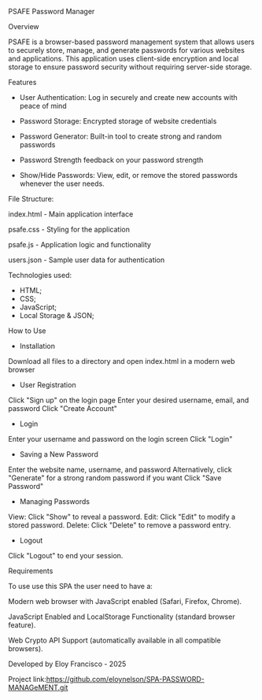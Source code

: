 PSAFE Password Manager

Overview


PSAFE is a browser-based password management system that allows users to securely store, manage, and generate passwords for various websites and applications. This application uses client-side encryption and local storage to ensure password security without requiring server-side storage.


Features

- User Authentication:
Log in securely and create new accounts with peace of mind

- Password Storage: 
Encrypted storage of website credentials

- Password Generator: 
Built-in tool to create strong and random passwords

- Password Strength feedback on your password strength 

- Show/Hide Passwords: 
View, edit, or remove the stored passwords whenever the user needs.



File Structure:

index.html - Main application interface
  
psafe.css - Styling for the application
   
psafe.js - Application logic and functionality
  
users.json - Sample user data for authentication



Technologies used:

- HTML;
- CSS;
- JavaScript;
- Local Storage & JSON;


How to Use


- Installation

Download all files to a directory and open index.html in a modern web browser

- User Registration

Click "Sign up" on the login page
Enter your desired username, email, and password
Click "Create Account"

- Login

Enter your username and password on the login screen
Click "Login"

- Saving a New Password

Enter the website name, username, and password
Alternatively, click "Generate" for a strong random password if you want
Click "Save Password"

- Managing Passwords

View: Click "Show" to reveal a password.
Edit: Click "Edit" to modify a stored password.
Delete: Click "Delete" to remove a password entry.

- Logout

Click "Logout" to end your session.

Requirements

To use use this SPA the user need to have a:

Modern web browser with JavaScript enabled (Safari, Firefox, Chrome).

JavaScript Enabled and LocalStorage Functionality (standard browser feature). 

Web Crypto API Support (automatically available in all compatible browsers).






Developed by Eloy Francisco - 2025


Project link:https://github.com/eloynelson/SPA-PASSWORD-MANAGeMENT.git





